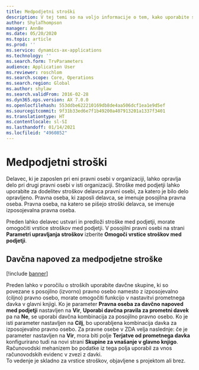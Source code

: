 ```yaml
---
title: Medpodjetni stroški
description: V tej temi so na voljo informacije o tem, kako uporabite stroške med podjetji za dodelitev stroškov delavca pravni osebi, za katero je bilo delo opravljeno.
author: ShylaThompson
manager: AnnBe
ms.date: 05/20/2020
ms.topic: article
ms.prod: ''
ms.service: dynamics-ax-applications
ms.technology: ''
ms.search.form: TrvParameters
audience: Application User
ms.reviewer: roschlom
ms.search.scope: Core, Operations
ms.search.region: Global
ms.author: shylaw
ms.search.validFrom: 2016-02-28
ms.dyn365.ops.version: AX 7.0.0
ms.openlocfilehash: 553ddbe622210169db8de4aa506dcf1ea1e9d5ef
ms.sourcegitcommit: 9f31b33ed6e7f1b49200a407913201a1337f3401
ms.translationtype: HT
ms.contentlocale: sl-SI
ms.lasthandoff: 01/14/2021
ms.locfileid: "4960852"
---
```

# <a name="intercompany-expenses"></a>Medpodjetni stroški

Delavec, ki je zaposlen pri eni pravni osebi v organizaciji, lahko opravlja delo pri drugi pravni osebi v isti organizaciji. Stroške med podjetji lahko uporabite za dodelitev stroškov delavca pravni osebi, za katero je bilo delo opravljeno. Pravna oseba, ki zaposli delavca, se imenuje posojilna pravna oseba. Pravna oseba, na katero se pišejo stroški delavca, se imenuje izposojevalna pravna oseba. 

Preden lahko delavec ustvari in predloži stroške med podjetji, morate omogočiti vrstice stroškov med podjetji. V posojilni pravni osebi na strani **Parametri upravljanja stroškov** izberite **Omogoči vrstice stroškov med podjetji**. 

## <a name="tax-posting-for-intercompany-expenses"></a>Davčna napoved za medpodjetne stroške

[!include [banner](../includes/banner.md)]

Preden lahko v poročilu o stroških uporabite davčne skupine, ki so povezane s posojilno (izvorno) pravno osebo namesto z izposojevalno (ciljno) pravno osebo, morate omogočiti funkcijo v nastavitvi prometnega davka v glavni knjigi. Ko je parameter **Pravna oseba za davčno napoved med podjetji** nastavljen na **Vir**, **Uporabi davčna pravila za prometni davek** pa na **Ne**, se uporabi davčna kombinacija za posojilno pravno osebo. Ko je isti parameter nastavljen na **Cilj**, bo uporabljena kombinacija davka za izposojevalno pravno osebo. Za pravne osebe v ZDA velja naslednje: če je parameter nastavljen na **Vir**, mora biti polje **Terjatve od prometnega davka** konfigurirano tudi na novi strani **Skupine za vnašanje v glavno knjigo**. Računovodski mehanizem bo podatke iz tega polja uporabil za vnos računovodskih evidenc v zvezi z davki.   
To vedenje je skladno za vrstice stroškov, objavljene s projektom ali brez.  
